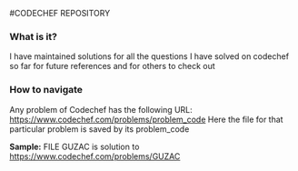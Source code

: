 #CODECHEF REPOSITORY
### What is it?
I have maintained solutions for all the questions I have solved on codechef so far for future references and for others to check out
### How to navigate
Any problem of Codechef has the following URL: https://www.codechef.com/problems/problem_code
Here the file for that particular problem is saved by its problem_code

**Sample:** FILE GUZAC is solution to https://www.codechef.com/problems/GUZAC